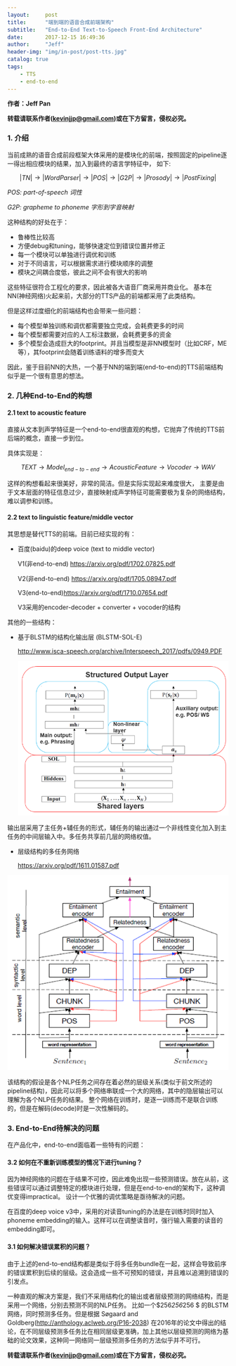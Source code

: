 ```yaml
---
layout:     post
title:      "端到端的语音合成前端架构"
subtitle:   "End-to-End Text-to-Speech Front-End Architecture"
date:       2017-12-15 16:49:36
author:     "Jeff"
header-img: "img/in-post/post-tts.jpg"
catalog: true
tags:
    - TTS
    - end-to-end
---
```


**作者：Jeff Pan**

**转载请联系作者(kevinjjp@gmail.com)或在下方留言，侵权必究。**

### 1. 介绍

当前成熟的语音合成前段框架大体采用的是模块化的前端，按照固定的pipeline逐一得出相应模块的结果，加入到最终的语言学特征中， 如下:

$$|TN| \rightarrow |Word Parser| \rightarrow |POS| \rightarrow |G2P| \rightarrow |Prosody| \rightarrow |PostFixing|$$

*POS: part-of-speech 词性*

*G2P: grapheme to phoneme 字形到字音映射*

这种结构的好处在于：

- 鲁棒性比较高
- 方便debug和tuning，能够快速定位到错误位置并修正
- 每一个模块可以单独进行调优和训练
- 对于不同语言，可以根据需求进行模块顺序的调整
- 模块之间耦合度低，彼此之间不会有很大的影响

这些特征很符合工程化的要求，因此被各大语音厂商采用并商业化。 基本在NN(神经网络)火起来前，大部分的TTS产品的前端都采用了此类结构。

但是这样过度细化的前端结构也会带来一些问题：

- 每个模型单独训练和调优都需要独立完成，会耗费更多的时间
- 每个模型都需要对应的人工标注数据，会耗费更多的资金
- 多个模型会造成巨大的footprint。并且当模型是非NN模型时（比如CRF，ME等），其footprint会随着训练语料的增多而变大

因此，鉴于目前NN的大热，一个基于NN的端到端(end-to-end)的TTS前端结构似乎是一个很有意思的想法。

### 2. 几种End-to-End的构想

#### 2.1 text to acoustic feature

直接从文本到声学特征是一个end-to-end很直观的构想，它抛弃了传统的TTS前后端的概念，直接一步到位。

具体实现是：

$$TEXT \rightarrow Model_{end-to-end} \rightarrow Acoustic Feature \rightarrow Vocoder \rightarrow WAV$$

这样的构想看起来很美好，非常的简洁。但是实际实现起来难度很大， 主要是由于文本层面的特征信息过少，直接映射成声学特征可能需要极为复杂的网络结构，难以调参和训练。

#### 2.2 text to linguistic feature/middle vector

其思想是替代TTS的前端。目前已经实现的有：

- 百度(baidu)的deep voice (text to middle vector)

  V1(非end-to-end) https://arxiv.org/pdf/1702.07825.pdf

  V2(非end-to-end) https://arxiv.org/pdf/1705.08947.pdf

  V3(end-to-end)https://arxiv.org/pdf/1710.07654.pdf

  V3采用的encoder-decoder + converter + vocoder的结构

其他的一些结构：

- 基于BLSTM的结构化输出层 (BLSTM-SOL-E)

  http://www.isca-speech.org/archive/Interspeech_2017/pdfs/0949.PDF

  ![BLSTM-sol-e](/img/in-post/post-end-to-end-tts/BLSTM-sol-e.png)

输出层采用了主任务+辅任务的形式，辅任务的输出通过一个非线性变化加入到主任务的中间层输入中。多任务共享前几层的网络权值。

- 层级结构的多任务网络

  https://arxiv.org/pdf/1611.01587.pdf

![joint-nn](/img/in-post/post-end-to-end-tts/joint-nn.png)

该结构的假设是各个NLP任务之间存在着必然的层级关系(类似于前文所述的pipeline结构)，因此可以将多个网络串联成一个大的网络，其中的隐层输出可以理解为各个NLP任务的结果。 整个网络在训练时，是逐一训练而不是联合训练的，但是在解码(decode)时是一次性解码的。

### 3. End-to-End待解决的问题

在产品化中，end-to-end面临着一些特有的问题：

#### 3.2  如何在不重新训练模型的情况下进行tuning？

  因为神经网络的问题在于结果不可控，因此难免出现一些预测错误。放在从前，这些错误可以通过调整特定的模块进行处理，但是在end-to-end的架构下，这种调优变得impractical。 设计一个优雅的调优策略是亟待解决的问题。 

  在百度的deep voice v3中，采用的对读音tuning的办法是在训练时同时加入phoneme embedding的输入。这样可以在调整读音时，强行输入需要的读音的embedding即可。

#### 3.1 如何解决错误累积的问题？

  由于上述的end-to-end结构都是类似于将多任务bundle在一起，这样会导致前序的错误累积到后续的层级。这会造成一些不可预知的错误，并且难以追溯到错误的引发点。

  一种直观的解决方案是，我们不采用结构化的输出或者层级预测的网络结构，而是采用一个网络，分别去预测不同的NLP任务。 比如一个$256*256*256 $ 的BLSTM网络，同时预测多任务。但是根据 Søgaard and Goldberg(http://anthology.aclweb.org/P16-2038) 在2016年的论文中得出的结论，在不同层级预测多任务比在相同层级更准确，加上其他以层级预测的网络为基础的论文效果，这种同一网络同一层级预测多任务的方法似乎并不可行。

**转载请联系作者(kevinjjp@gmail.com)或在下方留言，侵权必究。**



